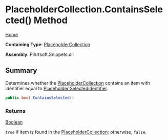 # PlaceholderCollection\.ContainsSelected\(\) Method

[Home](../../../../README.md)

**Containing Type**: [PlaceholderCollection](../README.md)

**Assembly**: Pihrtsoft\.Snippets\.dll

## Summary

Determines whether the [PlaceholderCollection](../README.md) contains an item with identifier equal to [Placeholder.SelectedIdentifier](../../Placeholder/SelectedIdentifier/README.md)\.

```csharp
public bool ContainsSelected()
```

### Returns

[Boolean](https://docs.microsoft.com/en-us/dotnet/api/system.boolean)

`true` if item is found in the [PlaceholderCollection](../README.md); otherwise, `false`\.